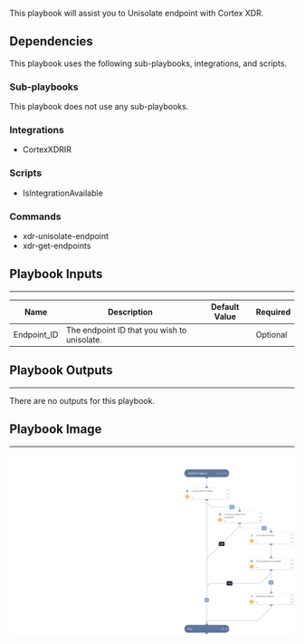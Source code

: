This playbook will assist you to Unisolate endpoint with Cortex XDR.

## Dependencies
This playbook uses the following sub-playbooks, integrations, and scripts.

### Sub-playbooks
This playbook does not use any sub-playbooks.

### Integrations
* CortexXDRIR

### Scripts
* IsIntegrationAvailable

### Commands
* xdr-unisolate-endpoint
* xdr-get-endpoints

## Playbook Inputs
---

| **Name** | **Description** | **Default Value** | **Required** |
| --- | --- | --- | --- |
| Endpoint_ID | The endpoint ID that you wish to unisolate. |  | Optional |

## Playbook Outputs
---
There are no outputs for this playbook.

## Playbook Image
---
![Cortex XDR - Unisolate Endpoint](https://raw.githubusercontent.com/demisto/content/25dd921cf8467a148058cf3ea5f5da7ebb4a4606/Packs/CortexXDR/doc_files/Cortex_XDR_-_Unisolate_Endpoint.png)